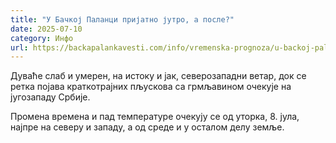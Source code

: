 ```yaml
---
title: "У Бачкој Паланци пријатно јутро, а после?"
date: 2025-07-10
category: Инфо
url: https://backapalankavesti.com/info/vremenska-prognoza/u-backoj-palanci-prijatno-jutro-a-posle/
---
```


Дуваће слаб и умерен, на истоку и јак, северозападни ветар, док се ретка појава краткотрајних пљускова са грмљавином очекује на југозападу Србије.

Промена времена и пад температуре очекују се од уторка, 8. јула, најпре на северу и западу, а од среде и у осталом делу земље.
